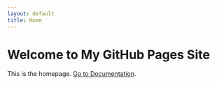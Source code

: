 ```yaml
---
layout: default
title: Home
---
```


# Welcome to My GitHub Pages Site

This is the homepage. [Go to Documentation](./confluence/).

